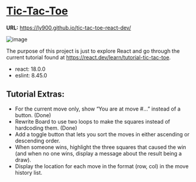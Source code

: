 # [Tic-Tac-Toe](https://github.com/Ly900/tic-tac-toe-react-dev/assets/12722650/6cdae7d9-7639-4ee2-bf2c-bd0a6f70a723)

**URL:** https://ly900.github.io/tic-tac-toe-react-dev/

![image](https://github.com/Ly900/tic-tac-toe-react-dev/assets/12722650/6cdae7d9-7639-4ee2-bf2c-bd0a6f70a723)

The purpose of this project is just to explore React and go through the current tutorial found at https://react.dev/learn/tutorial-tic-tac-toe.

- react: 18.0.0
- eslint: 8.45.0

## Tutorial Extras:

- For the current move only, show “You are at move #…” instead of a button. (Done)
- Rewrite Board to use two loops to make the squares instead of hardcoding them. (Done)
- Add a toggle button that lets you sort the moves in either ascending or descending order.
- When someone wins, highlight the three squares that caused the win (and when no one wins, display a message about the result being a draw).
- Display the location for each move in the format (row, col) in the move history list.
